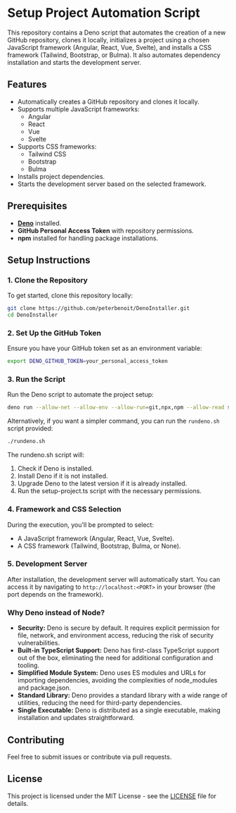 # Setup Project Automation Script

This repository contains a Deno script that automates the creation of a new GitHub repository, clones it locally, initializes a project using a chosen JavaScript framework (Angular, React, Vue, Svelte), and installs a CSS framework (Tailwind, Bootstrap, or Bulma). It also automates dependency installation and starts the development server.

## Features

-   Automatically creates a GitHub repository and clones it locally.
-   Supports multiple JavaScript frameworks:
    -   Angular
    -   React
    -   Vue
    -   Svelte
-   Supports CSS frameworks:
    -   Tailwind CSS
    -   Bootstrap
    -   Bulma
-   Installs project dependencies.
-   Starts the development server based on the selected framework.

## Prerequisites

-   **[Deno](https://deno.land/)** installed.
-   **GitHub Personal Access Token** with repository permissions.
-   **npm** installed for handling package installations.

## Setup Instructions

### 1. Clone the Repository

To get started, clone this repository locally:

```bash
git clone https://github.com/peterbenoit/DenoInstaller.git
cd DenoInstaller
```

### 2. Set Up the GitHub Token

Ensure you have your GitHub token set as an environment variable:

```bash
export DENO_GITHUB_TOKEN=your_personal_access_token
```

### 3. Run the Script

Run the Deno script to automate the project setup:

```bash
deno run --allow-net --allow-env --allow-run=git,npx,npm --allow-read setup-project.ts
```

Alternatively, if you want a simpler command, you can run the `rundeno.sh` script provided:

```bash
./rundeno.sh
```

The rundeno.sh script will:

1. Check if Deno is installed.
2. Install Deno if it is not installed.
3. Upgrade Deno to the latest version if it is already installed.
4. Run the setup-project.ts script with the necessary permissions.

### 4. Framework and CSS Selection

During the execution, you'll be prompted to select:

-   A JavaScript framework (Angular, React, Vue, Svelte).
-   A CSS framework (Tailwind, Bootstrap, Bulma, or None).

### 5. Development Server

After installation, the development server will automatically start. You can access it by navigating to `http://localhost:<PORT>` in your browser (the port depends on the framework).

### Why Deno instead of Node?

-   **Security:** Deno is secure by default. It requires explicit permission for file, network, and environment access, reducing the risk of security vulnerabilities.
-   **Built-in TypeScript Support:** Deno has first-class TypeScript support out of the box, eliminating the need for additional configuration and tooling.
-   **Simplified Module System:** Deno uses ES modules and URLs for importing dependencies, avoiding the complexities of node_modules and package.json.
-   **Standard Library:** Deno provides a standard library with a wide range of utilities, reducing the need for third-party dependencies.
-   **Single Executable:** Deno is distributed as a single executable, making installation and updates straightforward.

## Contributing

Feel free to submit issues or contribute via pull requests.

## License

This project is licensed under the MIT License - see the [LICENSE](LICENSE) file for details.
